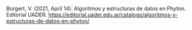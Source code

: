 Borgert, V. (2021, April 14). Algoritmos y estructuras de datos en Phyton. Editorial UADER. https://editorial.uader.edu.ar/catalogo/algoritmos-y-estructuras-de-datos-en-phyton/
